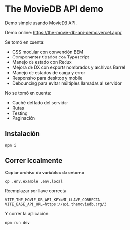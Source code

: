 # The MovieDB API demo

Demo simple usando MovieDB API.

Demo online: https://the-movie-db-api-demo.vercel.app/

Se tomó en cuenta:
- CSS modular con convención BEM
- Componentes tipados con Typescript
- Manejo de estado con Redux
- Mejora de DX con exports nombrados y archivos Barrel
- Manejo de estados de carga y error
- Responsivo para desktop y mobile
- Debouncing para evitar múltiples llamadas al servidor

No se tomó en cuenta:
- Caché del lado del servidor
- Rutas
- Testing
- Paginación

## Instalación

```
npm i
```

## Correr localmente

Copiar archivo de variables de entorno

```
cp .env.example .env.local
```

Reemplazar por llave correcta

```
VITE_THE_MOVIE_DB_API_KEY=MI_LLAVE_CORRECTA
VITE_BASE_API_URL=https://api.themoviedb.org/3
```

Y correr la aplicación:

```
npm run dev
```